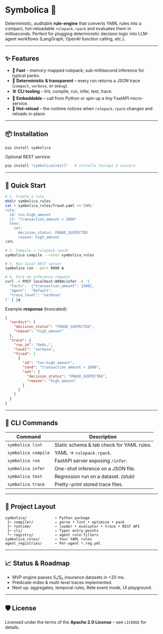 # Symbolica 🧩

Deterministic, auditable **rule-engine** that converts YAML rules into a compact, hot-reloadable `rulepack.rpack` and evaluates them in milliseconds. Perfect for plugging deterministic decision logic into LLM-agent workflows (LangGraph, OpenAI function calling, etc.).

---

## ✨ Features

* 🚀 **Fast** – memory-mapped rulepack; sub-millisecond inference for typical packs.
* 🧮 **Deterministic & transparent** – every run returns a JSON trace (`compact`, `verbose`, or `debug`).
* 🛠 **CLI tooling** – lint, compile, run, infer, test, trace.
* 🔌 **Embeddable** – call from Python *or* spin up a tiny FastAPI micro-service.
* 🔄 **Hot-reload** – the runtime notices when `rulepack.rpack` changes and reloads in-place.

---

## 📦 Installation

```bash
pip install symbolica
```

Optional REST service:

```bash
pip install "symbolica[rest]"   # installs fastapi & uvicorn
```

---

## 🚀 Quick Start

```bash
# 1. Create a rule
mkdir symbolica_rules
cat > symbolica_rules/fraud.yaml <<'YAML'
rule:
  id: txn.high_amount
  if: "transaction_amount > 1000"
  then:
    set:
      decision_status: FRAUD_SUSPECTED
      reason: high_amount
YAML

# 2. Compile → rulepack.rpack
symbolica compile --rules symbolica_rules

# 3. Run local REST server
symbolica run --port 8080 &

# 4. Fire an inference request
curl -X POST localhost:8080/infer -d '{
  "facts":  {"transaction_amount": 1500},
  "agent":  "Default",
  "trace_level": "verbose"
}' | jq
```

Example **response** (truncated):

```json
{
  "verdict": {
    "decision_status": "FRAUD_SUSPECTED",
    "reason": "high_amount"
  },
  "trace": {
    "run_id": "6e9c…",
    "level": "verbose",
    "fired": [
      {
        "id": "txn.high_amount",
        "cond": "transaction_amount > 1000",
        "set": {
          "decision_status": "FRAUD_SUSPECTED",
          "reason": "high_amount"
        }
      }
    ]
  }
}
```

---

## 🔧 CLI Commands

| Command              | Description                               |
|----------------------|-------------------------------------------|
| `symbolica lint`     | Static schema & tab check for YAML rules. |
| `symbolica compile`  | YAML → `rulepack.rpack`.                  |
| `symbolica run`      | FastAPI server exposing `/infer`.         |
| `symbolica infer`    | One-shot inference on a JSON file.        |
| `symbolica test`     | Regression run on a dataset. *(stub)*     |
| `symbolica trace`    | Pretty-print stored trace files.          |

---

## 📁 Project Layout

```text
symbolica/             ← Python package
 ├─ compiler/          ← parse • lint • optimise • pack
 ├─ runtime/           ← loader • evaluator • trace • REST API
 ├─ cli/               ← Typer entry-points
 └─ registry/          ← agent rule-filters
symbolica_rules/       ← Your YAML rules
agent_registries/      ← Per-agent *.reg.yml
```

---

## 📈 Status & Roadmap

* MVP engine passes S₁/S₂ insurance datasets in <20 ms.
* Predicate-index & multi-level traces implemented.
* Next up: aggregates, temporal rules, Rete event mode, UI playground.

---

## 🛡 License

Licensed under the terms of the **Apache 2.0 License** – see `LICENSE` for details.